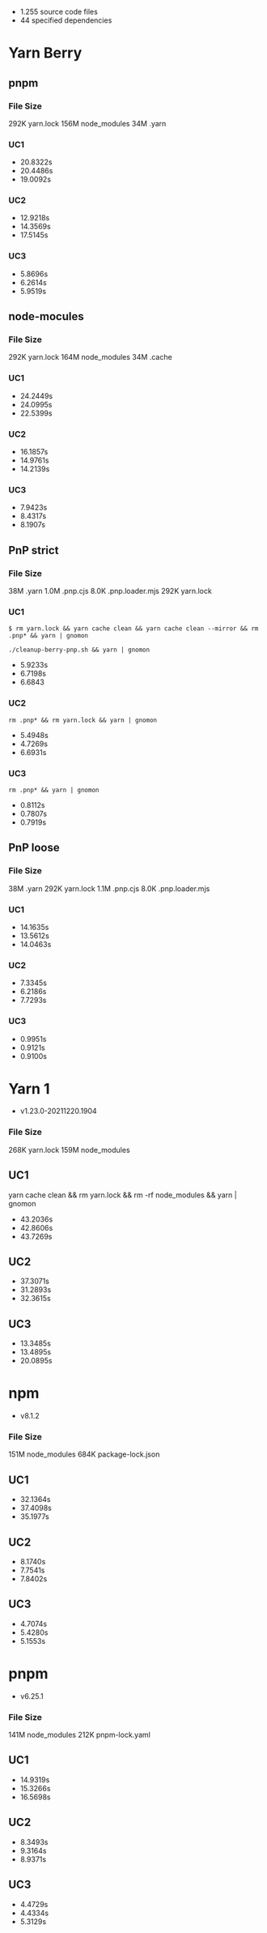 - 1.255 source code files
- 44 specified dependencies

# Yarn Berry

## pnpm

### File Size

292K    yarn.lock
156M    node_modules
34M    .yarn

### UC1

- 20.8322s
- 20.4486s
- 19.0092s

### UC2

- 12.9218s
- 14.3569s
- 17.5145s

### UC3

- 5.8696s
- 6.2614s
- 5.9519s

## node-mocules

### File Size

292K    yarn.lock
164M    node_modules
34M .cache

### UC1

- 24.2449s
- 24.0995s
- 22.5399s

### UC2

- 16.1857s
- 14.9761s
- 14.2139s

### UC3

- 7.9423s
- 8.4317s
- 8.1907s

## PnP strict

### File Size

38M    .yarn
1.0M    .pnp.cjs
8.0K    .pnp.loader.mjs
292K    yarn.lock

### UC1

`$ rm yarn.lock && yarn cache clean && yarn cache clean --mirror && rm .pnp* && yarn | gnomon`

`./cleanup-berry-pnp.sh && yarn | gnomon`

- 5.9233s
- 6.7198s
- 6.6843

### UC2

`rm .pnp* && rm yarn.lock && yarn | gnomon`

- 5.4948s
- 4.7269s
- 6.6931s

### UC3

`rm .pnp* && yarn | gnomon`

- 0.8112s
- 0.7807s
- 0.7919s

## PnP loose

### File Size

38M    .yarn
292K    yarn.lock
1.1M    .pnp.cjs
8.0K    .pnp.loader.mjs

### UC1

- 14.1635s
- 13.5612s
- 14.0463s

### UC2

- 7.3345s
- 6.2186s
- 7.7293s

### UC3

- 0.9951s
- 0.9121s
- 0.9100s

# Yarn 1

- v1.23.0-20211220.1904

### File Size

268K    yarn.lock
159M    node_modules

## UC1

yarn cache clean && rm yarn.lock && rm -rf node_modules && yarn | gnomon

- 43.2036s
- 42.8606s
- 43.7269s

## UC2

- 37.3071s
- 31.2893s
- 32.3615s

## UC3

- 13.3485s
- 13.4895s
- 20.0895s

# npm

- v8.1.2

### File Size

151M    node_modules
684K    package-lock.json

## UC1

- 32.1364s
- 37.4098s
- 35.1977s

## UC2

- 8.1740s
- 7.7541s
- 7.8402s

## UC3

- 4.7074s
- 5.4280s
- 5.1553s

# pnpm

- v6.25.1

### File Size

141M    node_modules
212K    pnpm-lock.yaml

## UC1

- 14.9319s
- 15.3266s
- 16.5698s

## UC2

- 8.3493s
- 9.3164s
- 8.9371s

## UC3

- 4.4729s
- 4.4334s
- 5.3129s
